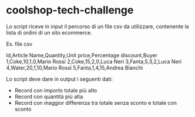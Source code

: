 # coolshop-tech-challenge

Lo script riceve in input il percorso di un file csv da utilizzare, contenente la lista di ordini di un sito ecommerce.

Es. file csv

Id,Article Name,Quantity,Unit price,Percentage discount,Buyer
1,Coke,10,1,0,Mario Rossi
2,Coke,15,2,0,Luca Neri
3,Fanta,5,3,2,Luca Neri
4,Water,20,1,10,Mario Rossi
5,Fanta,1,4,15,Andrea Bianchi

Lo script deve dare in output i seguenti dati:
- Record con importo totale più alto
- Record con quantità più alta
- Record con maggior differenza tra totale senza sconto e totale con sconto

